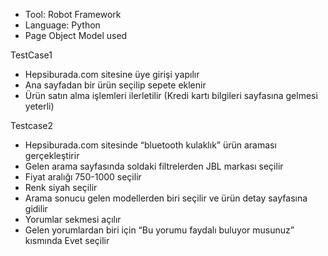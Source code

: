 - Tool: Robot Framework
- Language: Python
- Page Object Model used

TestCase1

- Hepsiburada.com sitesine üye girişi yapılır
- Ana sayfadan bir ürün seçilip sepete eklenir
- Ürün satın alma işlemleri ilerletilir (Kredi kartı bilgileri sayfasına gelmesi yeterli)

Testcase2

- Hepsiburada.com sitesinde “bluetooth kulaklık” ürün araması gerçekleştirir
- Gelen arama sayfasında soldaki filtrelerden JBL markası seçilir
- Fiyat aralığı 750-1000 seçilir
- Renk siyah seçilir
- Arama sonucu gelen modellerden biri seçilir ve ürün detay sayfasına gidilir
- Yorumlar sekmesi açılır
- Gelen yorumlardan biri için “Bu yorumu faydalı buluyor musunuz” kısmında Evet seçilir
